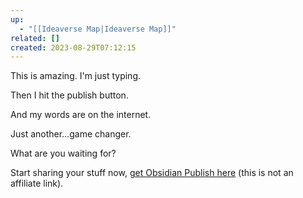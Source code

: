 ```yaml
---
up:
  - "[[Ideaverse Map|Ideaverse Map]]"
related: []
created: 2023-08-29T07:12:15
---
```

This is amazing. I'm just typing. 

Then I hit the publish button.

And my words are on the internet.

Just another…game changer.

What are you waiting for?

Start sharing your stuff now, [get Obsidian Publish here](https://obsidian.md/publish) (this is not an affiliate link).